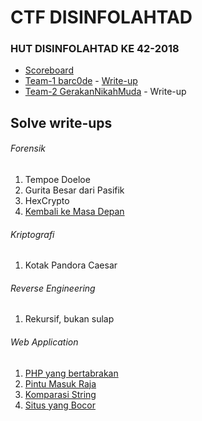 # CTF DISINFOLAHTAD
### HUT DISINFOLAHTAD KE 42-2018

* [Scoreboard](http://13.250.51.75:8000/scoreboard) 
* [Team-1 barc0de](http://13.250.51.75:8000/team/108) - [Write-up](LAPORAN-barc0de.pdf)
* [Team-2 GerakanNikahMuda](http://13.250.51.75:8000/team/192) - Write-up
## Solve write-ups

###### Forensik
1. Tempoe Doeloe
2. Gurita Besar dari Pasifik
3. HexCrypto
4. [Kembali ke Masa Depan](http://54.169.108.58:8010/)

###### Kriptografi
1. Kotak Pandora Caesar

###### Reverse Engineering
1. Rekursif, bukan sulap

###### Web Application
1. [PHP yang bertabrakan](http://54.169.108.58:6464/)
2. [Pintu Masuk Raja](http://54.169.108.58:8004/)
3. [Komparasi String](http://54.169.108.58:12345/)
4. [Situs yang Bocor](http://54.169.108.58:8001/index.php?resource=main_page)

